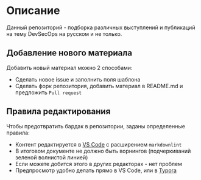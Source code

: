 # Описание

Данный репозиторий - подборка различных выступлений и публикаций на тему DevSecOps на русском и не только.

## Добавление нового материала

Добавить новый материал можно 2 способами:

* Сделать новое issue и заполнить поля шаблона
* Сделать форк репозитория, добавить материал в README.md и предложить `Pull request`

## Правила редактирования

Чтобы предотвратить бардак в репозитории, заданы определенные правила:

* Контент редактируется в [VS Code](https://code.visualstudio.com) с расширением `markdownlint`
* В итоговом документе не должно быть ворнингов (подчеркиваний зеленой волнистой линией)
* Если можете добится этого в других редакторах - нет проблем
* Предпросмотр удобно делать прямо в VS Code, или в [Typora](https://typora.io)
